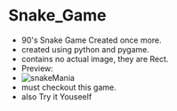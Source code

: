 # Snake_Game
- 90's Snake Game Created once more.
- created using python and pygame.
- contains no actual image, they are Rect.
- Preview:
- ![snakeMania](https://user-images.githubusercontent.com/77043443/193521587-7f52202c-6708-4f37-a6b6-2d730ac7d3b6.png)
- must checkout this game.
- also Try it Youseelf
